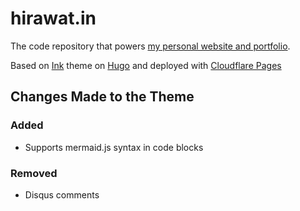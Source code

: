 # hirawat.in

The code repository that powers [my personal website and portfolio](https://hirawat.in).

Based on [Ink](https://github.com/knadh/hugo-ink) theme on [Hugo](https://gohugo.io/) and deployed with [Cloudflare Pages](https://pages.cloudflare.com/)

## Changes Made to the Theme

### Added

- Supports mermaid.js syntax in code blocks

### Removed

- Disqus comments
